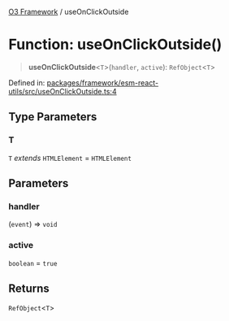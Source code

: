 [O3 Framework](../API.md) / useOnClickOutside

# Function: useOnClickOutside()

> **useOnClickOutside**\<`T`\>(`handler`, `active`): `RefObject`\<`T`\>

Defined in: [packages/framework/esm-react-utils/src/useOnClickOutside.ts:4](https://github.com/UjjawalPrabhat/openmrs-esm-core/blob/main/packages/framework/esm-react-utils/src/useOnClickOutside.ts#L4)

## Type Parameters

### T

`T` *extends* `HTMLElement` = `HTMLElement`

## Parameters

### handler

(`event`) => `void`

### active

`boolean` = `true`

## Returns

`RefObject`\<`T`\>
